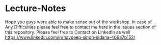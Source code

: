 # Lecture-Notes
Hope you guys were able to make sense out of the workshop. In case of Any Difficulties please feel free to contact me here in the Issues section of this repository. Please feel free to Contact on LinkedIn as well https://www.linkedin.com/in/navdeep-singh-sidana-406a7b152/
